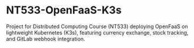 # NT533-OpenFaaS-K3s
Project for Distributed Computing Course (NT533) deploying OpenFaaS on lightweight Kubernetes (K3s), featuring currency exchange, stock tracking, and GitLab webhook integration.

